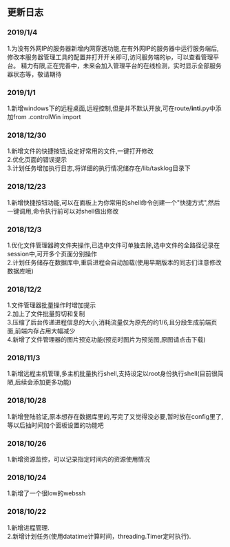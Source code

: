 ## 更新日志
### 2019/1/4
1.为没有外网IP的服务器新增内网穿透功能,在有外网IP的服务器中运行服务端后,修改本服务器管理工具的配置并打开开关即可,访问服务端的ip，可以查看管理平台。
精力有限,正在完善中，未来会加入管理平台的在线检测，实时显示全部服务器状态等，敬请期待
### 2019/1/1
1.新增windows下的远程桌面,远程控制,但是并不默认开放,可在route/__inti__.py中添加from .controlWin import
### 2018/12/30
1.新增文件的快捷按钮,设定好常用的文件,一键打开修改<br>
2.优化页面的错误提示<br>
3.计划任务增加执行日志,将详细的执行情况储存在/lib/tasklog目录下
### 2018/12/23
1.新增快捷按钮功能,可以在面板上为你常用的shell命令创建一个"快捷方式",然后一键调用,命令执行前可以对shell做出修改
### 2018/12/3
1.优化文件管理器跨文件夹操作,已选中文件可单独去除,选中文件的全路径记录在session中,可开多个页面分别操作<br>
2.计划任务储存在数据库中,重启进程会自动加载(使用早期版本的同志们注意修改数据库哦)
### 2018/12/2
1.文件管理器批量操作时增加提示<br>
2.加上了文件批量剪切和复制<br>
3.压缩了后台传递进程信息的大小,消耗流量仅为原先的约1/6,且分段生成前端页面,前端内存占用大幅减少<br>
4.新增了文件管理器的图片预览功能(预览时图片为预览图,原图请点击下载)<br>
### 2018/11/3
1.新增远程主机管理,多主机批量执行shell,支持设定以root身份执行shell(目前很简陋,后续会添加更多功能)<br>
### 2018/10/28
1.新增登陆验证,原本想存在数据库里的,写完了又觉得没必要,暂时放在config里了,等以后抽时间加个面板设置的功能吧<br>
### 2018/10/26
1.新增资源监控，可以记录指定时间内的资源使用情况<br>
### 2018/10/24
1.新增了一个很low的webssh<br>
### 2018/10/22
1.新增进程管理.<br>
2.新增计划任务(使用datatime计算时间，threading.Timer定时执行).<br>